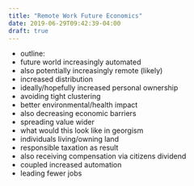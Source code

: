 ```yaml
---
title: "Remote Work Future Economics"
date: 2019-06-29T09:42:39-04:00
draft: true
---
```


- outline:
- future world increasingly automated
- also potentially increasingly remote (likely)
- increased distribution
- ideally/hopefully increased personal ownership
- avoiding tight clustering
- better environmental/health impact
- also decreasing economic barriers
- spreading value wider
- what would this look like in georgism
- individuals living/owning land
- responsible taxation as result
- also receiving compensation via citizens dividend
- coupled increased automation
- leading fewer jobs
